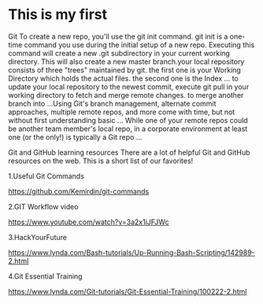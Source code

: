 #  This is my first 

   Git To create a new repo, you'll use the git init command. git init is a one-time command you use during the initial setup of a new repo. Executing this command will create a new .git subdirectory in your current working directory. This will also create a new master branch.your local repository consists of three "trees" maintained by git. the first one is your Working Directory which holds the actual files. the second one is the Index ... to update your local repository to the newest commit, execute git pull in your working directory to fetch and merge remote changes. to merge another branch into ...Using Git's branch management, alternate commit approaches, multiple remote repos, and more come with time, but not without first understanding basic ... While one of your remote repos could be another team member's local repo, in a corporate environment at least one (or the only!) is typically a Git repo ...
   
   
   Git and GitHub learning resources
There are a lot of helpful Git and GitHub resources on the web. This is a short list of our favorites!

   
   1.Useful Git Commands
   
   https://github.com/Kemirdin/git-commands
   
   2.GIT Workflow video 
   
   https://www.youtube.com/watch?v=3a2x1iJFJWc
   
   3.HackYourFuture
   
   https://www.lynda.com/Bash-tutorials/Up-Running-Bash-Scripting/142989-2.html
   
   4.Git Essential Training
   
   https://www.lynda.com/Git-tutorials/Git-Essential-Training/100222-2.html


